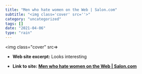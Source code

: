 ```yaml
---
title: "Men who hate women on the Web | Salon.com"
subtitle: "<img class='cover' src=''>"
category: "uncategorized"
tags: []
date: "2021-04-06"
type: "rain"
---
```

<img class="cover" src=>



* **Web site excerpt:** Looks interesting

* **Link to site:** **[Men who hate women on the Web | Salon.com](http://www.salon.com/opinion/feature/2007/03/31/sierra?source=newsletter)**